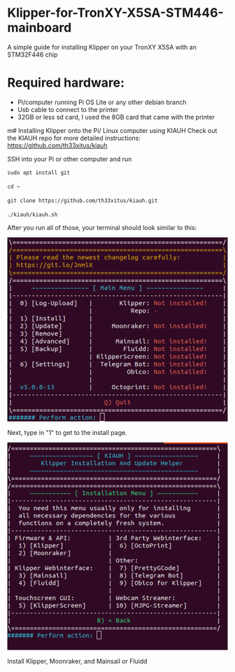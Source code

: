 # Klipper-for-TronXY-X5SA-STM446-mainboard
A simple guide for installing Klipper on your TronXY X5SA with an STM32F446 chip

# Required hardware:
- Pi/computer running Pi OS Lite or any other debian branch
- Usb cable to connect to the printer
- 32GB or less sd card, I used the 8GB card that came with the printer

m# Installing Klipper onto the Pi/ Linux computer using KIAUH
Check out the KIAUH repo for more detailed instructions: https://github.com/th33xitus/kiauh

SSH into your Pi or other computer and run
```
sudo apt install git 

cd ~

git clone https://github.com/th33xitus/kiauh.git

./kiauh/kiauh.sh
```
After you run all of those, your terminal should look similar to this:

![](pictures/kiauh1stpanel.png)

Next, type in "1" to get to the install page.

![](pictures/kiauh2ndpanel.png)

Install Klipper, Moonraker, and Mainsail or Fluidd